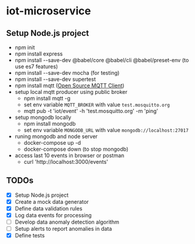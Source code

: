 # iot-microservice

## Setup Node.js project

- npm init
- npm install express
- npm install --save-dev @babel/core @babel/cli @babel/preset-env (to use es7 features)
- npm install --save-dev mocha (for testing)
- npm install --save-dev supertest
- npm install mqtt ([Open Source MQTT Client](https://www.npmjs.com/package/mqtt))
- setup local mqtt producer using public broker
  - npm install mqtt -g
  - set env variable `MQTT_BROKER` with value `test.mosquitto.org`
  - mqtt pub -t 'iot/event' -h 'test.mosquitto.org' -m 'ping'
- setup mongodb locally
  - npm install mongodb
  - set env variable `MONGODB_URL` with value `mongodb://localhost:27017`
- runing mongodb and node server
  - docker-compose up -d
  - docker-compose down (to stop mongodb)
- access last 10 events in browser or postman
  - curl 'http://localhost:3000/events'

## TODOs

- [x] Setup Node.js project
- [x] Create a mock data generator
- [x] Define data validation rules
- [x] Log data events for processing
- [ ] Develop data anomaly detection algorithm
- [ ] Setup alerts to report anomalies in data
- [x] Define tests
